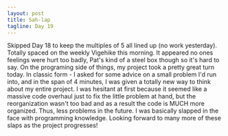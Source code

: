 ```yaml
---
layout: post
title: Sah-lap
tagline: Day 19
---
```


Skipped Day 18 to keep the multiples of 5 all lined up (no work yesterday). Totally spaced on the weekly Vigehike this morning. It appeared no ones feelings were hurt too badly, Pat's kind of a steel box though so it's hard to say. On the programing side of things, my project took a pretty great turn today. In classic form - I asked for some advice on a small problem I'd run into, and in the span of 4 minutes, I was given a totally new way to think about my entire project. I was hesitant at first because it seemed like a massive code overhaul just to fix the little problem at hand, but the reorganization wasn't too bad and as a result the code is MUCH more organized. Thus, less problems in the future. I was basically slapped in the face with programming knowledge. Looking forward to many more of these slaps as the project progresses!